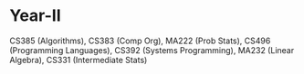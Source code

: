 # Year-II

CS385 (Algorithms), CS383 (Comp Org), MA222 (Prob Stats), CS496 (Programming Languages), CS392 (Systems Programming), MA232 (Linear Algebra), CS331 (Intermediate Stats)
